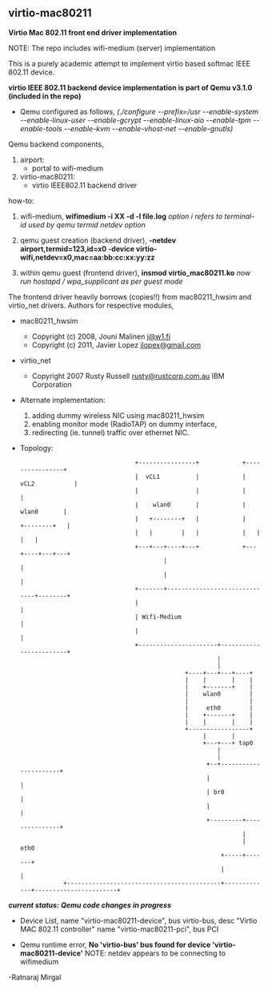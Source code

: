 ## virtio-mac80211
**Virtio Mac 802.11 front end driver implementation**

NOTE: The repo includes wifi-medium (server) implementation

This is a purely academic attempt to implement virtio based softmac IEEE 802.11 device.

**virtio IEEE 802.11 backend device implementation is part of Qemu v3.1.0 (included in the repo)**
- Qemu configured as follows,
	_(./configure --prefix=/usr --enable-system --enable-linux-user --enable-gcrypt --enable-linux-aio --enable-tpm --enable-tools --enable-kvm --enable-vhost-net --enable-gnutls)_

Qemu backend components,
1. airport:
	- portal to wifi-medium
2. virtio-mac80211:
	- virtio IEEE802.11 backend driver

how-to:
1. wifi-medium,
	**wifimedium -i XX -d -l file.log**
	_option i refers to terminal-id used by qemu termid netdev option_

2. qemu guest creation (backend driver),
        **-netdev airport,termid=123,id=x0 -device virtio-wifi,netdev=x0,mac=aa:bb:cc:xx:yy:zz**

3. within qemu guest (frontend driver),
	**insmod virtio_mac80211.ko**
        _now run hostapd / wpa_supplicant as per guest mode_

The frontend driver heavily borrows (copies!!) from mac80211_hwsim and virtio_net drivers.
Authors for respective modules,

- mac80211_hwsim
	- Copyright (c) 2008, Jouni Malinen <j@w1.fi>
	- Copyright (c) 2011, Javier Lopez <jlopex@gmail.com>

- virtio_net
	- Copyright 2007 Rusty Russell <rusty@rustcorp.com.au> IBM Corporation

- Alternate implementation:
	1. adding dummy wireless NIC using mac80211_hwsim
	2. enabling monitor mode (RadioTAP) on dummy interface,
	3. redirecting (ie. tunnel) traffic over ethernet NIC.

- Topology:

                                      +----------------+            +----------------+
                                      |  vCL1          |            | vCL2           |
                                      |                |            |                |
                                      |    wlan0       |            |    wlan0       |
                                      |   +--------+   |            |   +--------+   |
                                      |   |        |   |            |   |        |   |
                                      +---+---+----+---+            +---+----+---+---+
                                              |                              |
                                              |                              |
                                      +-------+------------------------------+--------+
                                      |                                               |
                                      | Wifi-Medium                                   |
                                      |                                               |
                                      +----------------------+------------------------+
                                                             |
                                                             |
                                                    +----+---+---+----+
                                                    |    |       |    |
                                                    |    +-------+    |
                                                    |    wlan0        |
                                                    |                 |
                                                    |     eth0        |
                                                    |    +-------+    |
                                                    |    |       |    |
                                                    +-----------------+
                                                         |       |
                                                         +---+---+ tap0
                                                             |
                                                             |
                                                          +--+----------------------+
                                                          |                         |
                                                          | br0                     |
                                                          |                         |
                                                          +---------+---------------+
                                                                    |
                                                                    |   eth0
                                                              +-----+-------+
                                                              |             |
                  +-------------------------------------------+-------------+-----------------------+

***current status: Qemu code changes in progress***
- Device List,
	name "virtio-mac80211-device", bus virtio-bus, desc "Virtio MAC 802.11 controller"
	name "virtio-mac80211-pci", bus PCI

- Qemu runtime error,
**No 'virtio-bus' bus found for device 'virtio-mac80211-device'**
NOTE: netdev appears to be connecting to wifimedium


-Ratnaraj Mirgal
